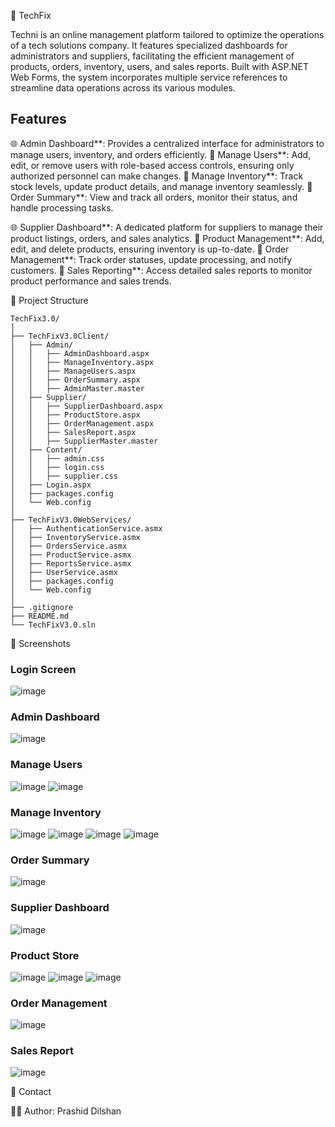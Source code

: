 🔗 TechFix

Techni is an online management platform tailored to optimize the operations of a tech solutions company. It features specialized dashboards for administrators and suppliers, facilitating the efficient management of products, orders, inventory, users, and sales reports. Built with ASP.NET Web Forms, the system incorporates multiple service references to streamline data operations across its various modules.

## Features

🌐 Admin Dashboard**: Provides a centralized interface for administrators to manage users, inventory, and orders efficiently.
    🌟 Manage Users**: Add, edit, or remove users with role-based access controls, ensuring only authorized personnel can make changes.
    🌟 Manage Inventory**: Track stock levels, update product details, and manage inventory seamlessly.
    🌟 Order Summary**: View and track all orders, monitor their status, and handle processing tasks.

🌐 Supplier Dashboard**: A dedicated platform for suppliers to manage their product listings, orders, and sales analytics.
    🌟 Product Management**: Add, edit, and delete products, ensuring inventory is up-to-date.
    🌟 Order Management**: Track order statuses, update processing, and notify customers.
    🌟 Sales Reporting**: Access detailed sales reports to monitor product performance and sales trends.

🔗 Project Structure

```plaintext
TechFix3.0/
│
├── TechFixV3.0Client/
│   ├── Admin/
│   │   ├── AdminDashboard.aspx
│   │   ├── ManageInventory.aspx
│   │   ├── ManageUsers.aspx
│   │   ├── OrderSummary.aspx
│   │   ├── AdminMaster.master
│   ├── Supplier/
│   │   ├── SupplierDashboard.aspx
│   │   ├── ProductStore.aspx
│   │   ├── OrderManagement.aspx
│   │   ├── SalesReport.aspx
│   │   ├── SupplierMaster.master
│   ├── Content/
│   │   ├── admin.css
│   │   ├── login.css
│   │   ├── supplier.css
│   ├── Login.aspx
│   ├── packages.config
│   └── Web.config
│
├── TechFixV3.0WebServices/
│   ├── AuthenticationService.asmx
│   ├── InventoryService.asmx
│   ├── OrdersService.asmx
│   ├── ProductService.asmx
│   ├── ReportsService.asmx
│   ├── UserService.asmx
│   ├── packages.config
│   └── Web.config
│
├── .gitignore
├── README.md
└── TechFixV3.0.sln
```

🔗 Screenshots

### Login Screen
![image](https://github.com/user-attachments/assets/d30f5bc2-c9af-4046-bc32-d36e5850b857)



### Admin Dashboard
![image](https://github.com/user-attachments/assets/1b3d00fb-2d8e-4be0-89da-eebacd8932ad)


### Manage Users
![image](https://github.com/user-attachments/assets/1fdeae53-35da-476c-bdbe-20c0456c61ac)
![image](https://github.com/user-attachments/assets/d6d98f8b-6b01-460a-be0e-c22ba6e8e355)



### Manage Inventory
![image](https://github.com/user-attachments/assets/b62d6c4b-f43d-4e83-9b2a-9f02c98e8ba8)
![image](https://github.com/user-attachments/assets/5a026779-bccb-4037-a88b-97bdc12b87b2)
![image](https://github.com/user-attachments/assets/afd1060d-4c8e-4493-9f97-39416733a359)
![image](https://github.com/user-attachments/assets/e4112fcf-bdeb-4229-a8cd-1af32ce617e8)




### Order Summary
![image](https://github.com/user-attachments/assets/2cef13f7-93b2-40ec-9e1e-c82affd30d23)


### Supplier Dashboard
![image](https://github.com/user-attachments/assets/49fa182b-4b69-4be8-9fbc-143584a2d600)


### Product Store
![image](https://github.com/user-attachments/assets/57075371-3658-4770-bb0e-9c0d714218c8)
![image](https://github.com/user-attachments/assets/30e85111-f324-4789-b628-57b71743b9c4)
![image](https://github.com/user-attachments/assets/c9697191-0067-49c4-8a2c-07784292e614)



### Order Management
![image](https://github.com/user-attachments/assets/6c10a0cf-1386-44f0-80b5-fa6e756a9df1)


### Sales Report
![image](https://github.com/user-attachments/assets/aecf0415-8cf9-4773-92b2-09b5ce7bdcea)


🔗 Contact

🧑‍💻 Author: Prashid Dilshan




